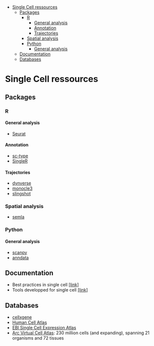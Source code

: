 - [Single Cell ressources](#single-cell-ressources)
  - [Packages](#packages)
    - [R](#r)
      - [General analysis](#general-analysis)
      - [Annotation](#annotation)
      - [Trajectories](#trajectories)
    - [Spatial analysis](#spatial-analysis)
    - [Python](#python)
      - [General analysis](#general-analysis-1)
  - [Documentation](#documentation)
  - [Databases](#databases)


# Single Cell ressources

## Packages 
### R
#### General analysis 
- [Seurat](https://satijalab.org/seurat/)

#### Annotation
- [sc-type](https://github.com/IanevskiAleksandr/sc-type?tab=readme-ov-file)
- [SingleR](https://github.com/SingleR-inc/SingleR)

#### Trajectories
- [dynverse](https://dynverse.org/)
- [monocle3](https://cole-trapnell-lab.github.io/monocle3/)
- [slingshot](https://github.com/kstreet13/slingshot)

### Spatial analysis
- [semla](https://ludvigla.github.io/semla/)

### Python 
#### General analysis 
- [scanpy](https://scanpy.readthedocs.io/)
- [anndata](https://anndata.readthedocs.io/)

## Documentation
- Best practices in single cell [[link]](https://www.sc-best-practices.org/preamble.html)
- Tools developped for single cell [[link]](https://www.scrna-tools.org/)

## Databases

- [cellxgene](https://cellxgene.cziscience.com/)
- [Human Cell Atlas](https://singlecell.broadinstitute.org/)
- [EBI Single Cell Expression Atlas](https://www.ebi.ac.uk/gxa/sc/home)
- [Arc Virtual Cell Atlas](https://arcinstitute.org/tools/virtualcellatlas): 230 million cells (and expanding), spanning 21 organisms and 72 tissues 
